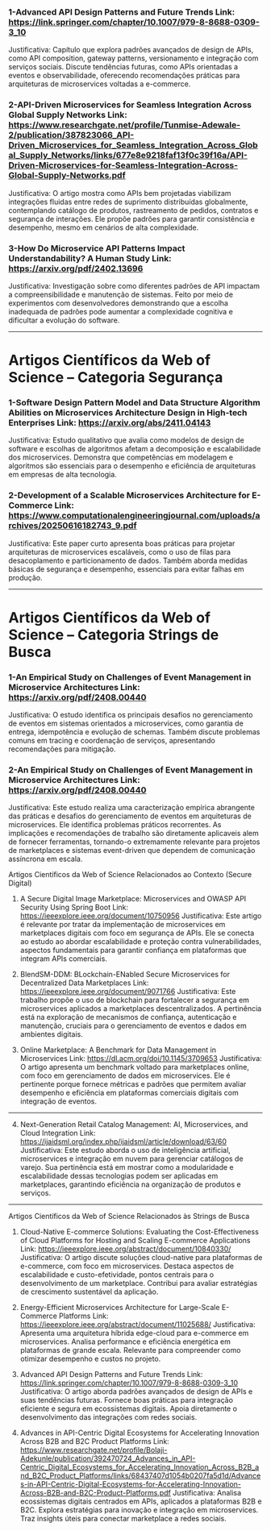 

### 1-Advanced API Design Patterns and Future Trends Link: https://link.springer.com/chapter/10.1007/979-8-8688-0309-3_10

Justificativa: Capítulo que explora padrões avançados de design de APIs, como API composition, gateway patterns, versionamento e integração com serviços sociais. Discute tendências futuras, como APIs orientadas a eventos e observabilidade, oferecendo recomendações práticas para arquiteturas de microservices voltadas a e-commerce.

### 2-API-Driven Microservices for Seamless Integration Across Global Supply Networks Link: https://www.researchgate.net/profile/Tunmise-Adewale-2/publication/387823066_API-Driven_Microservices_for_Seamless_Integration_Across_Global_Supply_Networks/links/677e8e9218faf13f0c39f16a/API-Driven-Microservices-for-Seamless-Integration-Across-Global-Supply-Networks.pdf

Justificativa: O artigo mostra como APIs bem projetadas viabilizam integrações fluidas entre redes de suprimento distribuídas globalmente, contemplando catálogo de produtos, rastreamento de pedidos, contratos e segurança de interações. Ele propõe padrões para garantir consistência e desempenho, mesmo em cenários de alta complexidade.

### 3-How Do Microservice API Patterns Impact Understandability? A Human Study Link: https://arxiv.org/pdf/2402.13696

Justificativa: Investigação sobre como diferentes padrões de API impactam a compreensibilidade e manutenção de sistemas. Feito por meio de experimentos com desenvolvedores demonstrando que a escolha inadequada de padrões pode aumentar a complexidade cognitiva e dificultar a evolução do software.

------------------------------------------------------------------------

# Artigos Científicos da Web of Science – Categoria Segurança

### 1-Software Design Pattern Model and Data Structure Algorithm Abilities on Microservices Architecture Design in High-tech Enterprises Link: https://arxiv.org/abs/2411.04143

Justificativa: Estudo qualitativo que avalia como modelos de design de software e escolhas de algoritmos afetam a decomposição e escalabilidade dos microservices. Demonstra que competências em modelagem e algoritmos são essenciais para o desempenho e eficiência de arquiteturas em empresas de alta tecnologia.

### 2-Development of a Scalable Microservices Architecture for E-Commerce Link: https://www.computationalengineeringjournal.com/uploads/archives/20250616182743_9.pdf

Justificativa: Este paper curto apresenta boas práticas para projetar arquiteturas de microservices escaláveis, como o uso de filas para desacoplamento e particionamento de dados. Também aborda medidas básicas de segurança e desempenho, essenciais para evitar falhas em produção.

------------------------------------------------------------------------

# Artigos Científicos da Web of Science – Categoria Strings de Busca

### 1-An Empirical Study on Challenges of Event Management in Microservice Architectures Link: https://arxiv.org/pdf/2408.00440

Justificativa: O estudo identifica os principais desafios no gerenciamento de eventos em sistemas orientados a microservices, como garantia de entrega, idempotência e evolução de schemas. Também discute problemas comuns em tracing e coordenação de serviços, apresentando recomendações para mitigação.

### 2-An Empirical Study on Challenges of Event Management in Microservice Architectures Link: https://arxiv.org/pdf/2408.00440

Justificativa: Este estudo realiza uma caracterização empírica abrangente das práticas e desafios do gerenciamento de eventos em arquiteturas de microservices. Ele identifica problemas práticos recorrentes. As implicações e recomendações de trabalho são diretamente aplicaveis alem de fornecer ferramentas, tornando-o extremamente relevante para projetos de marketplaces e sistemas event-driven que dependem de comunicação assíncrona em escala.








Artigos Científicos da Web of Science Relacionados ao Contexto (Secure Digital)

1. A Secure Digital Image Marketplace: Microservices and OWASP API Security Using Spring Boot
Link: https://ieeexplore.ieee.org/document/10750956
Justificativa: Este artigo é relevante por tratar da implementação de microservices em marketplaces digitais com foco em segurança de APIs. Ele se conecta ao estudo ao abordar escalabilidade e proteção contra vulnerabilidades, aspectos fundamentais para garantir confiança em plataformas que integram APIs comerciais.

2. BlendSM-DDM: BLockchain-ENabled Secure Microservices for Decentralized Data Marketplaces
Link: https://ieeexplore.ieee.org/document/9071766
Justificativa: Este trabalho propõe o uso de blockchain para fortalecer a segurança em microservices aplicados a marketplaces descentralizados. A pertinência está na exploração de mecanismos de confiança, autenticação e manutenção, cruciais para o gerenciamento de eventos e dados em ambientes digitais.

3. Online Marketplace: A Benchmark for Data Management in Microservices
Link: https://dl.acm.org/doi/10.1145/3709653
Justificativa: O artigo apresenta um benchmark voltado para marketplaces online, com foco em gerenciamento de dados em microservices. Ele é pertinente porque fornece métricas e padrões que permitem avaliar desempenho e eficiência em plataformas comerciais digitais com integração de eventos.
------------------------------------------------------------------------

4. Next-Generation Retail Catalog Management: AI, Microservices, and Cloud Integration
Link: https://ijaidsml.org/index.php/ijaidsml/article/download/63/60
Justificativa: Este estudo aborda o uso de inteligência artificial, microservices e integração em nuvem para gerenciar catálogos de varejo. Sua pertinência está em mostrar como a modularidade e escalabilidade dessas tecnologias podem ser aplicadas em marketplaces, garantindo eficiência na organização de produtos e serviços.

------------------------------------------------------------------------
Artigos Científicos da Web of Science Relacionados às Strings de Busca

1. Cloud-Native E-commerce Solutions: Evaluating the Cost-Effectiveness of Cloud Platforms for Hosting and Scaling E-commerce Applications
Link: https://ieeexplore.ieee.org/abstract/document/10840330/
Justificativa: O artigo discute soluções cloud-native para plataformas de e-commerce, com foco em microservices. Destaca aspectos de escalabilidade e custo-efetividade, pontos centrais para o desenvolvimento de um marketplace. Contribui para avaliar estratégias de crescimento sustentável da aplicação.

2. Energy-Efficient Microservices Architecture for Large-Scale E-Commerce Platforms
Link: https://ieeexplore.ieee.org/abstract/document/11025688/
Justificativa: Apresenta uma arquitetura híbrida edge-cloud para e-commerce em microservices. Analisa performance e eficiência energética em plataformas de grande escala. Relevante para compreender como otimizar desempenho e custos no projeto.

5. Advanced API Design Patterns and Future Trends
Link: https://link.springer.com/chapter/10.1007/979-8-8688-0309-3_10
Justificativa: O artigo aborda padrões avançados de design de APIs e suas tendências futuras. Fornece boas práticas para integração eficiente e segura em ecossistemas digitais. Apoia diretamente o desenvolvimento das integrações com redes sociais.


8. Advances in API-Centric Digital Ecosystems for Accelerating Innovation Across B2B and B2C Product Platforms
Link: https://www.researchgate.net/profile/Bolaji-Adekunle/publication/392470724_Advances_in_API-Centric_Digital_Ecosystems_for_Accelerating_Innovation_Across_B2B_and_B2C_Product_Platforms/links/68437407d1054b0207fa5d1d/Advances-in-API-Centric-Digital-Ecosystems-for-Accelerating-Innovation-Across-B2B-and-B2C-Product-Platforms.pdf
Justificativa: Analisa ecossistemas digitais centrados em APIs, aplicados a plataformas B2B e B2C. Explora estratégias para inovação e integração em microservices. Traz insights úteis para conectar marketplace a redes sociais.
